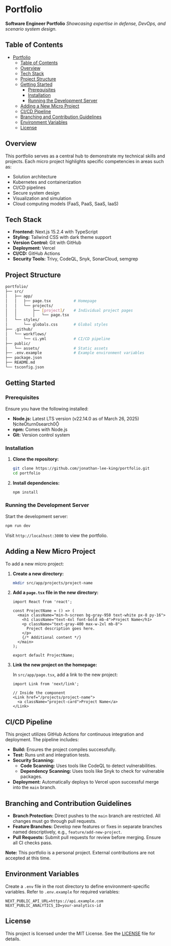 # Portfolio

**Software Engineer Portfolio**
*Showcasing expertise in defense, DevOps, and scenario system design.*

## Table of Contents

- [Portfolio](#portfolio)
  - [Table of Contents](#table-of-contents)
  - [Overview](#overview)
  - [Tech Stack](#tech-stack)
  - [Project Structure](#project-structure)
  - [Getting Started](#getting-started)
    - [Prerequisites](#prerequisites)
    - [Installation](#installation)
    - [Running the Development Server](#running-the-development-server)
  - [Adding a New Micro Project](#adding-a-new-micro-project)
  - [CI/CD Pipeline](#cicd-pipeline)
  - [Branching and Contribution Guidelines](#branching-and-contribution-guidelines)
  - [Environment Variables](#environment-variables)
  - [License](#license)

## Overview

This portfolio serves as a central hub to demonstrate my technical skills and projects. Each micro project highlights specific competencies in areas such as:

- Solution architecture
- Kubernetes and containerization
- CI/CD pipelines
- Secure system design
- Visualization and simulation
- Cloud computing models (FaaS, PaaS, SaaS, IaaS)

## Tech Stack

- **Frontend:** Next.js 15.2.4 with TypeScript
- **Styling:** Tailwind CSS with dark theme support
- **Version Control:** Git with GitHub
- **Deployment:** Vercel
- **CI/CD:** GitHub Actions
- **Security Tools:** Trivy, CodeQL, Snyk, SonarCloud, semgrep

## Project Structure

```bash
portfolio/
├── src/
│   ├── app/
│   │   ├── page.tsx          # Homepage
│   │   └── projects/
│   │       ├── [project]/    # Individual project pages
│   │       │   └── page.tsx
│   └── styles/
│       └── globals.css       # Global styles
├── .github/
│   └── workflows/
│       └── ci.yml            # CI/CD pipeline
├── public/
│   └── assets/               # Static assets
├── .env.example              # Example environment variables
├── package.json
├── README.md
└── tsconfig.json
```

## Getting Started

### Prerequisites

Ensure you have the following installed:

- **Node.js:** Latest LTS version (v22.14.0 as of March 26, 2025) citeturn0search0
- **npm:** Comes with Node.js
- **Git:** Version control system

### Installation

1. **Clone the repository:**

   ```bash
   git clone https://github.com/jonathan-lee-king/portfolio.git
   cd portfolio
   ```

2. **Install dependencies:**

   ```bash
   npm install
   ```

### Running the Development Server

Start the development server:

```bash
npm run dev
```

Visit `http://localhost:3000` to view the portfolio.

## Adding a New Micro Project

To add a new micro project:

1. **Create a new directory:**

   ```bash
   mkdir src/app/projects/project-name
   ```

2. **Add a `page.tsx` file in the new directory:**

   ```tsx
   import React from 'react';

   const ProjectName = () => (
     <main className="min-h-screen bg-gray-950 text-white px-8 py-16">
       <h1 className="text-4xl font-bold mb-4">Project Name</h1>
       <p className="text-gray-400 max-w-2xl mb-8">
         Project description goes here.
       </p>
       {/* Additional content */}
     </main>
   );

   export default ProjectName;
   ```

3. **Link the new project on the homepage:**

   In `src/app/page.tsx`, add a link to the new project:

   ```tsx
   import Link from 'next/link';

   // Inside the component
   <Link href="/projects/project-name">
     <a className="project-card">Project Name</a>
   </Link>
   ```

## CI/CD Pipeline

This project utilizes GitHub Actions for continuous integration and deployment. The pipeline includes:

- **Build:** Ensures the project compiles successfully.
- **Test:** Runs unit and integration tests.
- **Security Scanning:**
  - **Code Scanning:** Uses tools like CodeQL to detect vulnerabilities.
  - **Dependency Scanning:** Uses tools like Snyk to check for vulnerable packages.
- **Deployment:** Automatically deploys to Vercel upon successful merge into the `main` branch.

## Branching and Contribution Guidelines

- **Branch Protection:** Direct pushes to the `main` branch are restricted. All changes must go through pull requests.
- **Feature Branches:** Develop new features or fixes in separate branches named descriptively, e.g., `feature/add-new-project`.
- **Pull Requests:** Submit pull requests for review before merging. Ensure all CI checks pass.

**Note:** This portfolio is a personal project. External contributions are not accepted at this time.

## Environment Variables

Create a `.env` file in the root directory to define environment-specific variables. Refer to `.env.example` for required variables:

```.env
NEXT_PUBLIC_API_URL=https://api.example.com
NEXT_PUBLIC_ANALYTICS_ID=your-analytics-id
```

## License

This project is licensed under the MIT License. See the [LICENSE](LICENSE) file for details.
